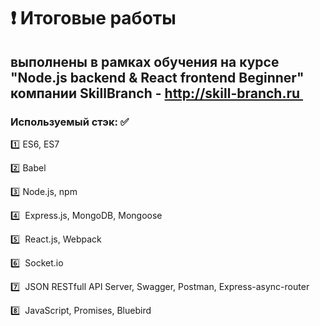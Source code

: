# :heavy_exclamation_mark: Итоговые работы

## выполнены в рамках обучения на курсе "Node.js backend & React frontend Beginner" компании SkillBranch - http://skill-branch.ru 

### Используемый стэк: :white_check_mark:

:one: ES6, ES7  

:two: Babel

:three: Node.js, npm

:four:  Express.js, MongoDB, Mongoose

:five:  React.js, Webpack

:six:  Socket.io

:seven:  JSON RESTfull API Server, Swagger, Postman, Express-async-router

:eight:  JavaScript, Promises, Bluebird


